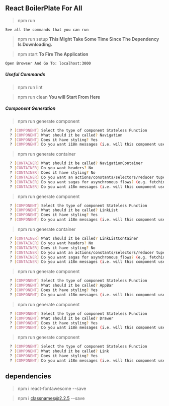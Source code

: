 ## React BoilerPlate For All

> npm run

`See all the commands that you can run`

> npm run setup **This Might Take Some Time Since The Dependency Is Downloading.**

> npm start **To Fire The Application**

`Open Browser And Go To: localhost:3000`

##### Useful Commands

> npm run lint

> npm run clean **You will Start From Here**

##### Component Generation

> npm run generate component

```sh
  ? [COMPONENT] Select the type of component Stateless Function
  ? [COMPONENT] What should it be called? Navigation
  ? [COMPONENT] Does it have styling? Yes
  ? [COMPONENT] Do you want i18n messages (i.e. will this component use text)? No
```

> npm run generate container

```sh
  ? [CONTAINER] What should it be called? NavigationContainer
  ? [CONTAINER] Do you want headers? No
  ? [CONTAINER] Does it have styling? No
  ? [CONTAINER] Do you want an actions/constants/selectors/reducer tupel for this container? Yes
  ? [CONTAINER] Do you want sagas for asynchronous flows? (e.g. fetching data) Yes
  ? [CONTAINER] Do you want i18n messages (i.e. will this component use text)? No
```

> npm run generate component

```sh
  ? [COMPONENT] Select the type of component Stateless Function
  ? [COMPONENT] What should it be called? LinkList
  ? [COMPONENT] Does it have styling? Yes
  ? [COMPONENT] Do you want i18n messages (i.e. will this component use text)? No
```

> npm run generate container

```sh
  ? [CONTAINER] What should it be called? LinkListContainer
  ? [CONTAINER] Do you want headers? No
  ? [CONTAINER] Does it have styling? No
  ? [CONTAINER] Do you want an actions/constants/selectors/reducer tupel for this container? Yes
  ? [CONTAINER] Do you want sagas for asynchronous flows? (e.g. fetching data) Yes
  ? [CONTAINER] Do you want i18n messages (i.e. will this component use text)? No
```

> npm run generate component

```sh
  ? [COMPONENT] Select the type of component Stateless Function
  ? [COMPONENT] What should it be called? AppBar
  ? [COMPONENT] Does it have styling? Yes
  ? [COMPONENT] Do you want i18n messages (i.e. will this component use text)? No
```

> npm run generate component

```sh
  ? [COMPONENT] Select the type of component Stateless Function
  ? [COMPONENT] What should it be called? Drawer
  ? [COMPONENT] Does it have styling? Yes
  ? [COMPONENT] Do you want i18n messages (i.e. will this component use text)? No
```

> npm run generate component

```sh
  ? [COMPONENT] Select the type of component Stateless Function
  ? [COMPONENT] What should it be called? Link
  ? [COMPONENT] Does it have styling? Yes
  ? [COMPONENT] Do you want i18n messages (i.e. will this component use text)? No
```

## dependencies

> npm i react-fontawesome --save

> npm i classnames@2.2.5 --save

